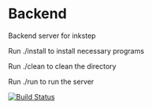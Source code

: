 # Backend
Backend server for inkstep

Run ./install to install necessary programs

Run ./clean to clean the directory

Run ./run to run the server

[![Build Status](https://semaphoreci.com/api/v1/inkstep/backend/branches/master/badge.svg)](https://semaphoreci.com/inkstep/backend)
